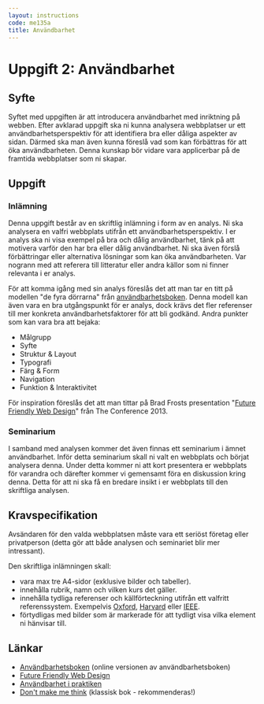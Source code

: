```yaml
---
layout: instructions
code: me135a
title: Användbarhet
---
```


# Uppgift 2: Användbarhet

## Syfte

Syftet med uppgiften är att introducera användbarhet med inriktning på webben. Efter avklarad uppgift ska ni kunna analysera webbplatser ur ett användbarhetsperspektiv för att identifiera bra eller dåliga aspekter av sidan. Därmed ska man även kunna föreslå vad som kan förbättras för att öka användbarheten. Denna kunskap bör vidare vara applicerbar på de framtida webbplatser som ni skapar.

## Uppgift

### Inlämning

Denna uppgift består av en skriftlig inlämning i form av en analys. Ni ska analysera en valfri webbplats utifrån ett användbarhetsperspektiv. I er analys ska ni visa exempel på bra och dålig användbarhet, tänk på att motivera varför den har bra eller dålig användbarhet. Ni ska även förslå förbättringar eller alternativa lösningar som kan öka användbarheten. Var nogrann med att referera till litteratur eller andra källor som ni finner relevanta i er analys.

För att komma igång med sin analys föreslås det att man tar en titt på modellen "de fyra dörrarna" från [användbarhetsboken][usability book]. Denna modell kan även vara en bra utgångspunkt för er analys, dock krävs det fler referenser till mer konkreta användbarhetsfaktorer för att bli godkänd. Andra punkter som kan vara bra att bejaka:

* Målgrupp
* Syfte
* Struktur & Layout
* Typografi
* Färg & Form
* Navigation
* Funktion & Interaktivitet

För inspiration föreslås det att man tittar på Brad Frosts presentation "[Future Friendly Web Design][frost]" från The Conference 2013.

### Seminarium

I samband med analysen kommer det även finnas ett seminarium i ämnet användbarhet. Inför detta seminarium skall ni valt en webbplats och börjat analysera denna. Under detta kommer ni att kort presentera er webbplats för varandra och därefter kommer vi gemensamt föra en diskussion kring denna. Detta för att ni ska få en bredare insikt i er webbplats till den skriftliga analysen.

## Kravspecifikation

Avsändaren för den valda webbplatsen måste vara ett seriöst företag eller privatperson (detta gör att både analysen och seminariet blir mer intressant).

Den skriftliga inlämningen skall:

* vara max tre A4-sidor (exklusive bilder och tabeller).
* innehålla rubrik, namn och vilken kurs det gäller.
* innehålla tydliga referenser och källförteckning utifrån ett valfritt referenssystem. Exempelvis [Oxford][oxford], [Harvard][harvard] eller [IEEE][ieee].
* förtydligas med bilder som är markerade för att tydligt visa vilka element ni hänvisar till.

## Länkar

* [Användbarhetsboken][usability book] (online versionen av användbarhetsboken)
* [Future Friendly Web Design][frost]
* [Användbarhet i praktiken][usability in practise]
* [Don't make me think][krug] (klassisk bok - rekommenderas!)

[usability book]: http://www.anvandbart.se/ab/
[frost]: http://mediaevolution.23video.com/video/8581151/brad-frost-future-%20friendly-web-design
[usability in practise]: http://anvandbarhet.se/start
[krug]: http://www.amazon.com/Dont-Make-Me-Think-Usability/dp/0321344758
[ieee]: http://www.ieee.org/documents/ieeecitationref.pdf
[oxford]: http://www.ub.umu.se/skriva/skriva-referenser/referenser-oxford
[harvard]: http://www.ub.umu.se/skriva/skriva-referenser/referenser-harvard
